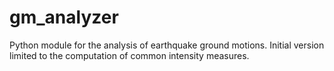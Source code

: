 # gm_analyzer
Python module for the analysis of earthquake ground motions. 
Initial version limited to the computation of common intensity measures.